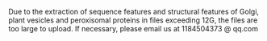 Due to the extraction of sequence features and structural features of Golgi, plant vesicles and peroxisomal proteins in files exceeding 12G, the files are too large to upload. If necessary, please email us at 1184504373 @ qq.com
